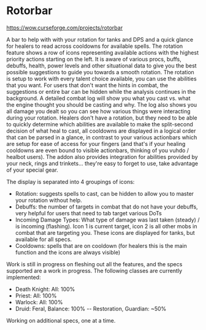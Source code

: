 # Rotorbar
https://wow.curseforge.com/projects/rotorbar

A bar to help with with your rotation for tanks and DPS and a quick glance for healers to read across cooldowns for available spells.
The rotation feature shows a row of icons representing available actions with the highest priority actions starting on the left. It is aware of various procs, buffs, debuffs, health, power levels and other situational data to give you the best possible suggestions to guide you towards a smooth rotation. The rotation is setup to work with every talent choice available, you can use the abilities that you want.
For users that don't want the hints in combat, the suggestions or entire bar can be hidden while the analysis continues in the background. A detailed combat log will show you what you cast vs. what the engine thought you should be casting and why. The log also shows you all damage you dealt so you can see how various things were interacting during your rotation.
Healers don't have a rotation, but they need to be able to quickly determine which abilities are available to make the split-second decision of what heal to cast, all cooldowns are displayed in a logical order that can be parsed in a glance, in contrast to your various actionbars which are setup for ease of access for your fingers (and that's if your healing cooldowns are even bound to visible actionbars, thinking of you vuhdo / healbot users).
The addon also provides integration for abilities provided by your neck, rings and trinkets... they're easy to forget to use, take advantage of your special gear.

The display is separated into 4 groupings of icons:

* Rotation: suggests spells to cast, can be hidden to allow you to master your rotation without help. 
* Debuffs: the number of targets in combat that do not have your debuffs, very helpful for users that need to tab target various DoTs
* Incoming Damage Types: What type of damage was last taken (steady) / is incoming (flashing). Icon 1 is current target, icon 2 is all other mobs in combat that are targeting you. These icons are displayed for tanks, but available for all specs.
* Cooldowns: spells that are on cooldown (for healers this is the main function and the icons are always visible)

Work is still in progress on fleshing out all the features, and the specs supported are a work in progress. 
The following classes are currently implemented:

* Death Knight: All: 100%
* Priest: All: 100%
* Warlock: All: 100%
* Druid: Feral, Balance: 100% -- Restoration, Guardian: ~50%

Working on additional specs, one at a time.

